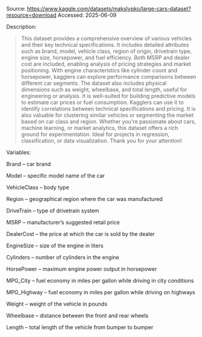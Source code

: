Source: https://www.kaggle.com/datasets/makslypko/large-cars-dataset?resource=download
Accessed: 2025-06-09

Description: 

> This dataset provides a comprehensive overview of various vehicles and their key technical specifications. It includes detailed attributes such as brand, model, vehicle class, region of origin, drivetrain type, engine size, horsepower, and fuel efficiency. Both MSRP and dealer cost are included, enabling analysis of pricing strategies and market positioning. With engine characteristics like cylinder count and horsepower, kagglers can explore performance comparisons between different car segments. The dataset also includes physical dimensions such as weight, wheelbase, and total length, useful for engineering or analysis. It is well-suited for building predictive models to estimate car prices or fuel consumption. Kagglers can use it to identify correlations between technical specifications and pricing. It is also valuable for clustering similar vehicles or segmenting the market based on car class and region. Whether you're passionate about cars, machine learning, or market analytics, this dataset offers a rich ground for experimentation. Ideal for projects in regression, classification, or data visualization.
Thank you for your attention!


Variables:

Brand – car brand

Model – specific model name of the car

VehicleClass – body type

Region – geographical region where the car was manufactured

DriveTrain – type of drivetrain system

MSRP – manufacturer’s suggested retail price

DealerCost – the price at which the car is sold by the dealer

EngineSize – size of the engine in liters

Cylinders – number of cylinders in the engine

HorsePower – maximum engine power output in horsepower

MPG_City – fuel economy in miles per gallon while driving in city conditions

MPG_Highway – fuel economy in miles per gallon while driving on highways

Weight – weight of the vehicle in pounds

Wheelbase – distance between the front and rear wheels

Length – total length of the vehicle from bumper to bumper
